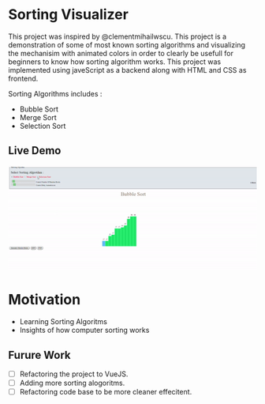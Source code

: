 # Sorting Visualizer

This project was inspired by @clementmihailwscu. This project is a demonstration of some of most known sorting algorithms and visualizing the mechanisim with animated colors in order to clearly be usefull for beginners to know how sorting algorithm works.
This project was implemented using javeScript as a backend along with HTML and CSS as frontend.

Sorting Algorithms includes :

- Bubble Sort
- Merge Sort
- Selection Sort

## Live Demo

![Sorting-Visualizer](./demo/demo.gif)

# Motivation

- Learning Sorting Algoritms
- Insights of how computer sorting works

## Furure Work

- [ ] Refactoring the project to VueJS.
- [ ] Adding more sorting alogoritms.
- [ ] Refactoring code base to be more cleaner effecitent.

